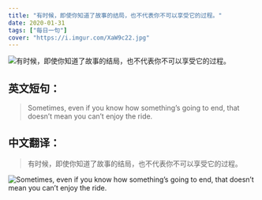 ```yaml
---
title: "有时候，即使你知道了故事的结局，也不代表你不可以享受它的过程。"
date: 2020-01-31
tags: ["每日一句"]
cover: "https://i.imgur.com/XaW9c22.jpg"
---
```


![有时候，即使你知道了故事的结局，也不代表你不可以享受它的过程。](https://i.imgur.com/iilhhgR.jpg)

## 英文短句：
> Sometimes, even if you know how something’s going to end, that doesn’t mean you can’t enjoy the ride.

<!--more-->

## 中文翻译：
> 有时候，即使你知道了故事的结局，也不代表你不可以享受它的过程。

![Sometimes, even if you know how something’s going to end, that doesn’t mean you can’t enjoy the ride.](https://i.imgur.com/vaK9mE6.jpg)

